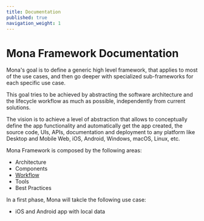 ```yaml
---
title: Documentation
published: true
navigation_weight: 1
---
```


# Mona Framework Documentation

Mona's goal is to define a generic high level framework, that applies to most of the use cases, and then go deeper with specialized sub-frameworks for each specific use case.

This goal tries to be achieved by abstracting the software architecture and the lifecycle workflow as much as possible, independently from current solutions.

The vision is to achieve a level of abstraction that allows to conceptually define the app functionality and automatically get the app created, the source code, UIs, APIs, documentation and deployment to any platform like Desktop and Mobile Web, iOS, Android, Windows, macOS, Linux, etc.

Mona Framework is composed by the following areas:

* Architecture
* Components
* [Workflow](docs/workflow.md)
* Tools
* Best Practices

In a first phase, Mona will takcle the following use case:

* iOS and Android app with local data



